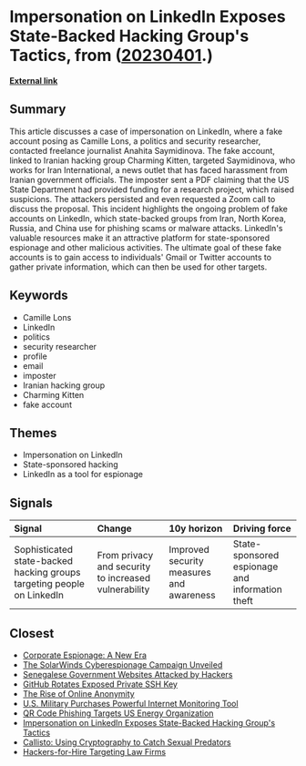 # __Impersonation on LinkedIn Exposes State-Backed Hacking Group's Tactics__, from ([20230401](https://kghosh.substack.com/p/20230401).)

__[External link](https://www.wired.co.uk/article/linkedin-fake-profiles-state-actors-scams?utm_source=substack&utm_medium=email)__



## Summary

This article discusses a case of impersonation on LinkedIn, where a fake account posing as Camille Lons, a politics and security researcher, contacted freelance journalist Anahita Saymidinova. The fake account, linked to Iranian hacking group Charming Kitten, targeted Saymidinova, who works for Iran International, a news outlet that has faced harassment from Iranian government officials. The imposter sent a PDF claiming that the US State Department had provided funding for a research project, which raised suspicions. The attackers persisted and even requested a Zoom call to discuss the proposal. This incident highlights the ongoing problem of fake accounts on LinkedIn, which state-backed groups from Iran, North Korea, Russia, and China use for phishing scams or malware attacks. LinkedIn's valuable resources make it an attractive platform for state-sponsored espionage and other malicious activities. The ultimate goal of these fake accounts is to gain access to individuals' Gmail or Twitter accounts to gather private information, which can then be used for other targets.

## Keywords

* Camille Lons
* LinkedIn
* politics
* security researcher
* profile
* email
* imposter
* Iranian hacking group
* Charming Kitten
* fake account

## Themes

* Impersonation on LinkedIn
* State-sponsored hacking
* LinkedIn as a tool for espionage

## Signals

| Signal                                                                 | Change                                               | 10y horizon                              | Driving force                                   |
|:-----------------------------------------------------------------------|:-----------------------------------------------------|:-----------------------------------------|:------------------------------------------------|
| Sophisticated state-backed hacking groups targeting people on LinkedIn | From privacy and security to increased vulnerability | Improved security measures and awareness | State-sponsored espionage and information theft |

## Closest

* [Corporate Espionage: A New Era](24e03440e7901342e12da817c3fc951e)
* [The SolarWinds Cyberespionage Campaign Unveiled](60d708d49e171255bc45464e0b5e6a6a)
* [Senegalese Government Websites Attacked by Hackers](4d2fd5459978f8dfc8e307ec4a44b638)
* [GitHub Rotates Exposed Private SSH Key](3c77982c24c808d06150b383d1fe7c50)
* [The Rise of Online Anonymity](52a829c92d96543f396d37b44440c475)
* [U.S. Military Purchases Powerful Internet Monitoring Tool](8f5fe20e3702256a4bb3cdf7fd677752)
* [QR Code Phishing Targets US Energy Organization](ccc796127756c12c57ce4db1a2014946)
* [Impersonation on LinkedIn Exposes State-Backed Hacking Group's Tactics](70325897f9ce546581ee8a0967e10b09)
* [Callisto: Using Cryptography to Catch Sexual Predators](e37681e9430b42da8833c0133e69c45d)
* [Hackers-for-Hire Targeting Law Firms](86eed7596de75b410b471fb8618f4be3)